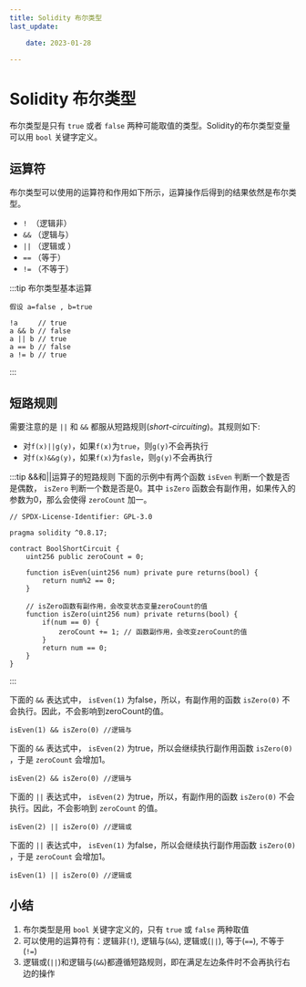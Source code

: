 ```yaml
---
title: Solidity 布尔类型
last_update:

    date: 2023-01-28

---
```


# Solidity 布尔类型

布尔类型是只有 `true` 或者 `false` 两种可能取值的类型。Solidity的布尔类型变量可以用 `bool` 关键字定义。

## 运算符

布尔类型可以使用的运算符和作用如下所示，运算操作后得到的结果依然是布尔类型。

* `!`  （逻辑非）
* `&&` （逻辑与）
* `||` （逻辑或 ）
* `==` （等于）
* `!=` （不等于）

:::tip 布尔类型基本运算 

```solidity
假设 a=false , b=true

!a     // true
a && b // false
a || b // true
a == b // false
a != b // true
```

:::

## 短路规则

需要注意的是 `||` 和 `&&` 都服从短路规则(*short-circuiting*)。其规则如下:

* 对`f(x)||g(y)`，如果`f(x)`为`true`，则`g(y)`不会再执行
* 对`f(x)&&g(y)`，如果`f(x)`为`fasle`，则`g(y)`不会再执行

:::tip &&和||运算子的短路规则 
下面的示例中有两个函数 `isEven` 判断一个数是否是偶数， `isZero` 判断一个数是否是0。其中 `isZero` 函数会有副作用，如果传入的参数为0，那么会使得 `zeroCount` 加一。

```solidity
// SPDX-License-Identifier: GPL-3.0

pragma solidity ^0.8.17;

contract BoolShortCircuit {
    uint256 public zeroCount = 0;

    function isEven(uint256 num) private pure returns(bool) {
        return num%2 == 0;
    }

    // isZero函数有副作用，会改变状态变量zeroCount的值
    function isZero(uint256 num) private returns(bool) {
        if(num == 0) {
            zeroCount += 1; // 函数副作用，会改变zeroCount的值
        }
        return num == 0;
    }
}
```

:::

下面的 `&&` 表达式中， `isEven(1)` 为false，所以，有副作用的函数 `isZero(0)` 不会执行。因此，不会影响到zeroCount的值。

```solidity
isEven(1) && isZero(0) //逻辑与
```

下面的 `&&` 表达式中， `isEven(2)` 为true，所以会继续执行副作用函数 `isZero(0)` ，于是 `zeroCount` 会增加1。

```solidity
isEven(2) && isZero(0) //逻辑与
```

下面的 `||` 表达式中， `isEven(2)` 为true，所以，有副作用的函数 `isZero(0)` 不会执行。因此，不会影响到 `zeroCount` 的值。

```solidity
isEven(2) || isZero(0) //逻辑或
```

下面的 `||` 表达式中， `isEven(1)` 为false，所以会继续执行副作用函数 `isZero(0)` ，于是 `zeroCount` 会增加1。

```solidity
isEven(1) || isZero(0) //逻辑或
```

## 小结

1. 布尔类型是用 `bool` 关键字定义的，只有 `true` 或 `false` 两种取值
2. 可以使用的运算符有：逻辑非(`!`), 逻辑与(`&&`), 逻辑或(`||`), 等于(`==`), 不等于(`!=`)
3. 逻辑或(`||`)和逻辑与(`&&`)都遵循短路规则，即在满足左边条件时不会再执行右边的操作
